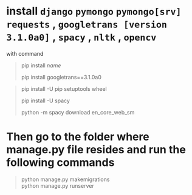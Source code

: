 # install  `django` `pymongo` `pymongo[srv]` `requests` , `googletrans [version 3.1.0a0]` , `spacy` , `nltk` , `opencv`
with command 
>pip install  _name_
>
>pip install googletrans==3.1.0a0

>pip install -U pip setuptools wheel
>
>pip install -U spacy
>
>python -m spacy download en_core_web_sm
>
# Then go to the folder where manage.py file resides and run the following commands
> python manage.py makemigrations <br />
python manage.py runserver
>







